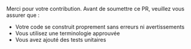 Merci pour votre contribution.
Avant de soumettre ce PR, veuillez vous assurer que :

- Votre code se construit proprement sans erreurs ni avertissements
- Vous utilisez une terminologie approuvée
- Vous avez ajouté des tests unitaires
